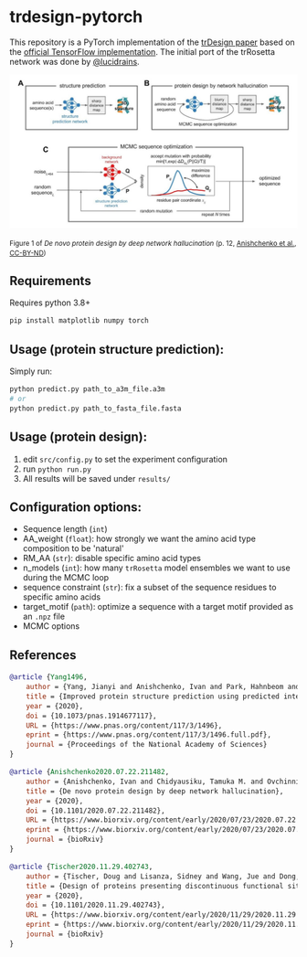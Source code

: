 # trdesign-pytorch

This repository is a PyTorch implementation of the [trDesign paper][1] based on the
[official TensorFlow implementation](https://github.com/gjoni/trDesign). The initial port of the trRosetta network was done by [@lucidrains](https://github.com/lucidrains).

![Figure 1: trDesign Architecture](assets/trDesign.jpg?raw=true "trDesign Architecture")

<small>Figure 1 of <em>De novo protein design by deep network hallucination</em> (p. 12, [Anishchenko et al.][1], [CC-BY-ND][cc-by-nd])</small>

[1]: https://www.biorxiv.org/content/10.1101/2020.07.22.211482v1.full.pdf
[cc-by-nd]: https://creativecommons.org/licenses/by-nc-nd/4.0/

## Requirements

Requires python 3.8+

```bash
pip install matplotlib numpy torch
```

## Usage (protein structure prediction):

Simply run:

```bash
python predict.py path_to_a3m_file.a3m
# or
python predict.py path_to_fasta_file.fasta
```

## Usage (protein design):

1. edit `src/config.py` to set the experiment configuration
2. run `python run.py`
3. All results will be saved under `results/`

## Configuration options:

- Sequence length (`int`)
- AA_weight (`float`): how strongly we want the amino acid type composition to be 'natural'
- RM_AA (`str`): disable specific amino acid types
- n_models (`int`): how many `trRosetta` model ensembles we want to use during the MCMC loop
- sequence constraint (`str`): fix a subset of the sequence residues to specific amino acids
- target_motif (`path`): optimize a sequence with a target motif provided as an `.npz` file
- MCMC options

## References

```bibtex
@article {Yang1496,
	author = {Yang, Jianyi and Anishchenko, Ivan and Park, Hahnbeom and Peng, Zhenling and Ovchinnikov, Sergey and Baker, David},
	title = {Improved protein structure prediction using predicted interresidue orientations},
	year = {2020},
	doi = {10.1073/pnas.1914677117},
	URL = {https://www.pnas.org/content/117/3/1496},
	eprint = {https://www.pnas.org/content/117/3/1496.full.pdf},
	journal = {Proceedings of the National Academy of Sciences}
}
```

```bibtex
@article {Anishchenko2020.07.22.211482,
	author = {Anishchenko, Ivan and Chidyausiku, Tamuka M. and Ovchinnikov, Sergey and Pellock, Samuel J. and Baker, David},
	title = {De novo protein design by deep network hallucination},
	year = {2020},
	doi = {10.1101/2020.07.22.211482},
	URL = {https://www.biorxiv.org/content/early/2020/07/23/2020.07.22.211482},
	eprint = {https://www.biorxiv.org/content/early/2020/07/23/2020.07.22.211482.full.pdf},
	journal = {bioRxiv}
}
```

```bibtex
@article {Tischer2020.11.29.402743,
	author = {Tischer, Doug and Lisanza, Sidney and Wang, Jue and Dong, Runze and Anishchenko, Ivan and Milles, Lukas F. and Ovchinnikov, Sergey and Baker, David},
	title = {Design of proteins presenting discontinuous functional sites using deep learning},
	year = {2020},
	doi = {10.1101/2020.11.29.402743},
	URL = {https://www.biorxiv.org/content/early/2020/11/29/2020.11.29.402743},
	eprint = {https://www.biorxiv.org/content/early/2020/11/29/2020.11.29.402743.full.pdf},
	journal = {bioRxiv}
}
```
